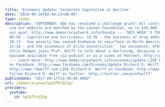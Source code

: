 ```yaml
---
title: 'Economic Update: Corporate Capitalism in Decline'
date: "2019-09-26T02:44:21+08:00"
type: video
description: 'SEPTEMBER: d@w has received a challenge grant! All contributions made
  via our website are matched by the Lannan Foundation, up to $30,000. Help us reach
  our goal: http://www.democracyatwork.info/donate --- THIS WEEK''S TOPICS (w/timestamps):
  00:54 - Capitalism and hurricanes; 10:36 - the business of drug addiction and overdose;
  18:13 - how poverty has caused hookworm to resurface in North America; 20:34 - announcements;
  22:16 - and the economics of elite universities'' tax avoidance. SPECIAL GUEST:
  Chris Hedges joins Prof. Wolff to talk about a declining, decaying capitalism. Full
  episode available free via podcast or as a video on Patreon: http://www.patreon.com/economicupdate
  --- Learn more: http://www.democracyatwork.info/economicupdate LIKE Economic Update
  on Facebook: http://www.facebook.com/EconomicUpdate Richard D. Wolff''s website:
  http://www.rdwolff.com LIKE Richard D. Wolff on Facebook: http://www.facebook.com/RichardDWolff
  Follow Richard D. Wolff on Twitter: http://twitter.com/profwolff'
publishdate: "2017-09-17T19:40:09.000Z"
url: /democracynow/SqJUTPcQ23g/
providers:
  youtube:
    id: SqJUTPcQ23g
---
```

